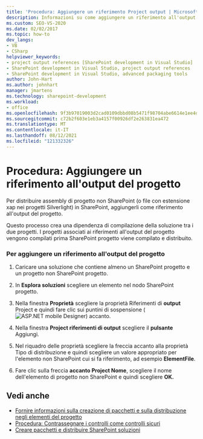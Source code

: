 ```yaml
---
title: 'Procedura: Aggiungere un riferimento Project output | Microsoft Docs'
description: Informazioni su come aggiungere un riferimento all'output del progetto in modo da poter distribuire assembly di progetto non SharePoint (o file con estensione xap nei progetti Silverlight) in SharePoint.
ms.custom: SEO-VS-2020
ms.date: 02/02/2017
ms.topic: how-to
dev_langs:
- VB
- CSharp
helpviewer_keywords:
- project output references [SharePoint development in Visual Studio]
- SharePoint development in Visual Studio, project output references
- SharePoint development in Visual Studio, advanced packaging tools
author: John-Hart
ms.author: johnhart
manager: jmartens
ms.technology: sharepoint-development
ms.workload:
- office
ms.openlocfilehash: 9f3b97019003d2cad0109dbbd08b5471f98704abe6614e1ee4d50c77c8fa9cee
ms.sourcegitcommit: c72b2f603e1eb3a4157f00926df2e263831ea472
ms.translationtype: MT
ms.contentlocale: it-IT
ms.lasthandoff: 08/12/2021
ms.locfileid: "121332326"
---
```

# <a name="how-to-add-a-project-output-reference"></a>Procedura: Aggiungere un riferimento all'output del progetto
  Per distribuire assembly di progetto non SharePoint (o file con estensione xap nei progetti Silverlight) in SharePoint, aggiungerli come riferimento all'output del progetto.

 Questo processo crea una dipendenza di compilazione della soluzione tra i due progetti. I progetti associati ai riferimenti all'output del progetto vengono compilati prima SharePoint progetto viene compilato e distribuito.

### <a name="to-add-a-project-output-reference"></a>Per aggiungere un riferimento all'output del progetto

1. Caricare una soluzione che contiene almeno un SharePoint progetto e un progetto non SharePoint progetto.

2. In **Esplora soluzioni** scegliere un elemento nel nodo SharePoint progetto.

3. Nella finestra **Proprietà** scegliere la proprietà Riferimenti di **output** Project e quindi fare clic sui puntini di sospensione (![ASP.NET mobile Designer](../sharepoint/media/mwellipsis.gif "Ellisse di ASP.NET Mobile Designer")) accanto.

4. Nella finestra **Project riferimenti di output** scegliere il **pulsante** Aggiungi.

5. Nel riquadro delle proprietà scegliere la  freccia accanto alla proprietà Tipo di distribuzione e quindi scegliere un valore appropriato per l'elemento non SharePoint cui si fa riferimento, ad esempio **ElementFile**.

6. Fare clic sulla freccia **accanto Project Nome**, scegliere il nome dell'elemento di progetto non SharePoint e quindi scegliere **OK.**

## <a name="see-also"></a>Vedi anche
- [Fornire informazioni sulla creazione di pacchetti e sulla distribuzione negli elementi del progetto](../sharepoint/providing-packaging-and-deployment-information-in-project-items.md)
- [Procedura: Contrassegnare i controlli come controlli sicuri](../sharepoint/how-to-mark-controls-as-safe-controls.md)
- [Creare pacchetti e distribuire SharePoint soluzioni](../sharepoint/packaging-and-deploying-sharepoint-solutions.md)
